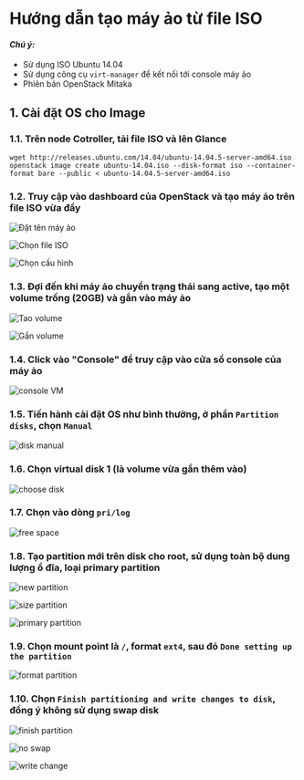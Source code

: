 # Hướng dẫn tạo máy ảo từ file ISO
#### <i>Chú ý: </i>
 - Sử dụng ISO Ubuntu 14.04
 - Sử dụng công cụ `virt-manager` để kết nối tới console máy ảo
 - Phiên bản OpenStack Mitaka

## 1. Cài đặt OS cho Image
### 1.1. Trên node Cotroller, tải file ISO và lên Glance
```
wget http://releases.ubuntu.com/14.04/ubuntu-14.04.5-server-amd64.iso
openstack image create ubuntu-14.04.iso --disk-format iso --container-format bare --public < ubuntu-14.04.5-server-amd64.iso
```

### 1.2. Truy cập vào dashboard của OpenStack và tạo máy ảo trên file ISO vừa đẩy

![Đặt tên máy ảo](Image_Create/master/images/buildVM_fromISO_1.jpg)

![Chọn file ISO](Image_Create/master//images/buildVM_fromISO_2.jpg)

![Chọn cấu hình](Image_Create/master//images/buildVM_fromISO_3.jpg)

### 1.3. Đợi đến khi máy ảo chuyển trạng thái sang active, tạo một volume trống (20GB) và gắn vào máy ảo

![Tao volume](Image_Create/master/images/buildVM_fromISO_5.jpg)

![Gắn volume](Image_Create/master/images/buildVM_fromISO_6.jpg)

### 1.4. Click vào "Console" để truy cập vào cửa sổ console của máy ảo

![console VM](Image_Create/master/images/buildVM_fromISO_4.jpg)

### 1.5. Tiến hành cài đặt OS như bình thường, ở phần `Partition disks`, chọn `Manual`

![disk manual](Image_Create/master/images/buildVM_fromISO_7.jpg)

### 1.6. Chọn virtual disk 1 (là volume vừa gắn thêm vào)

![choose disk](Image_Create/master/images/buildVM_fromISO_8.jpg)

### 1.7. Chọn vào dòng `pri/log`

![free space](Image_Create/master/images/buildVM_fromISO_9.jpg)

### 1.8. Tạo partition mới trên disk cho root, sử dụng toàn bộ dung lượng ổ đĩa, loại primary partition

![new partition](Image_Create/master/images/buildVM_fromISO_10.jpg)

![size partition](Image_Create/master/images/buildVM_fromISO_11.jpg)

![primary partition](Image_Create/master/images/buildVM_fromISO_12.jpg)

### 1.9. Chọn mount point là `/`, format `ext4`, sau đó `Done setting up the partition`

![format partition](Image_Create/master/images/buildVM_fromISO_13.jpg)

### 1.10. Chọn `Finish partitioning and write changes to disk`, đồng ý không sử dụng swap disk

![finish partition](Image_Create/master/images/buildVM_fromISO_14.jpg)

![no swap](Image_Create/master/images/buildVM_fromISO_15.jpg)

![write change](Image_Create/master/images/buildVM_fromISO_16.jpg)